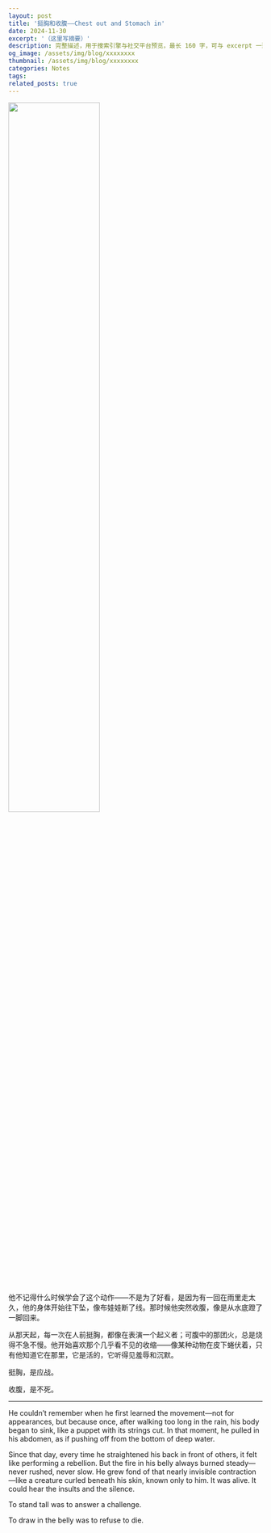 ```yaml
---
layout: post
title: '挺胸和收腹——Chest out and Stomach in'
date: 2024-11-30
excerpt: '（这里写摘要）'
description: 完整描述，用于搜索引擎与社交平台预览，最长 160 字，可与 excerpt 一致
og_image: /assets/img/blog/xxxxxxxx
thumbnail: /assets/img/blog/xxxxxxxx
categories: Notes
tags: 
related_posts: true
---
```


<img src="{{ '/assets/img/blog/xxxxxxxx' | relative_url }}" style="width:60%;">

他不记得什么时候学会了这个动作——不是为了好看，是因为有一回在雨里走太久，他的身体开始往下坠，像布娃娃断了线。那时候他突然收腹，像是从水底蹬了一脚回来。

从那天起，每一次在人前挺胸，都像在表演一个起义者；可腹中的那团火，总是烧得不急不慢。他开始喜欢那个几乎看不见的收缩——像某种动物在皮下蜷伏着，只有他知道它在那里，它是活的，它听得见羞辱和沉默。

挺胸，是应战。

收腹，是不死。

---

He couldn’t remember when he first learned the movement—not for appearances, but because once, after walking too long in the rain, his body began to sink, like a puppet with its strings cut. In that moment, he pulled in his abdomen, as if pushing off from the bottom of deep water.

Since that day, every time he straightened his back in front of others, it felt like performing a rebellion. But the fire in his belly always burned steady—never rushed, never slow. He grew fond of that nearly invisible contraction—like a creature curled beneath his skin, known only to him. It was alive. It could hear the insults and the silence.

To stand tall was to answer a challenge.

To draw in the belly was to refuse to die.